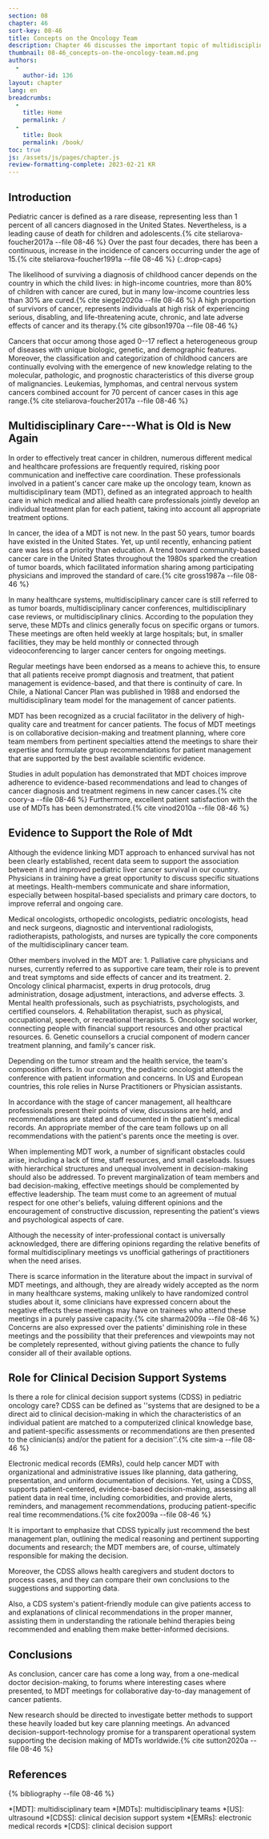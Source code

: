 ```yaml
---
section: 08
chapter: 46
sort-key: 08-46
title: Concepts on the Oncology Team
description: Chapter 46 discusses the important topic of multidisciplinary care around pediatric and adolescent, young adult oncology.
thumbnail: 08-46_concepts-on-the-oncology-team.md.png
authors:
  -
    author-id: 136
layout: chapter
lang: en
breadcrumbs:
  - 
    title: Home
    permalink: /
  - 
    title: Book
    permalink: /book/
toc: true
js: /assets/js/pages/chapter.js
review-formatting-complete: 2023-02-21 KR
---
```


## Introduction

Pediatric cancer is defined as a rare disease, representing less than 1 percent of all cancers diagnosed in the United States. Nevertheless, is a leading cause of death for children and adolescents.{% cite steliarova-foucher2017a --file 08-46 %} Over the past four decades, there has been a continuous, increase in the incidence of cancers occurring under the age of 15.{% cite steliarova-foucher1991a --file 08-46 %}
{:.drop-caps}

The likelihood of surviving a diagnosis of childhood cancer depends on the country in which the child lives: in high-income countries, more than 80% of children with cancer are cured, but in many low-income countries less than 30% are cured.{% cite siegel2020a --file 08-46 %} A high proportion of survivors of cancer, represents individuals at high risk of experiencing serious, disabling, and life-threatening acute, chronic, and late adverse effects of cancer and its therapy.{% cite gibson1970a --file 08-46 %}

Cancers that occur among those aged 0--17 reflect a heterogeneous group of diseases with unique biologic, genetic, and demographic features. Moreover, the classification and categorization of childhood cancers are continually evolving with the emergence of new knowledge relating to the molecular, pathologic, and prognostic characteristics of this diverse group of malignancies. Leukemias, lymphomas, and central nervous system cancers combined account for 70 percent of cancer cases in this age range.{% cite steliarova-foucher2017a --file 08-46 %}

## Multidisciplinary Care---What is Old is New Again

In order to effectively treat cancer in children, numerous different medical and healthcare professions are frequently required, risking poor communication and ineffective care coordination. These professionals involved in a patient\'s cancer care make up the oncology team, known as multidisciplinary team (MDT), defined as an integrated approach to health care in which medical and allied health care professionals jointly develop an individual treatment plan for each patient, taking into account all appropriate treatment options.

In cancer, the idea of a MDT is not new. In the past 50 years, tumor boards have existed in the United States. Yet, up until recently, enhancing patient care was less of a priority than education. A trend toward community-based cancer care in the United States throughout the 1980s sparked the creation of tumor boards, which facilitated information sharing among participating physicians and improved the standard of care.{% cite gross1987a --file 08-46 %}

In many healthcare systems, multidisciplinary cancer care is still referred to as tumor boards, multidisciplinary cancer conferences, multidisciplinary case reviews, or multidisciplinary clinics. According to the population they serve, these MDTs and clinics generally focus on specific organs or tumors. These meetings are often held weekly at large hospitals; but, in smaller facilities, they may be held monthly or connected through videoconferencing to larger cancer centers for ongoing meetings.

Regular meetings have been endorsed as a means to achieve this, to ensure that all patients receive prompt diagnosis and treatment, that patient management is evidence-based, and that there is continuity of care. In Chile, a National Cancer Plan was published in 1988 and endorsed the multidisciplinary team model for the management of cancer patients.

MDT has been recognized as a crucial facilitator in the delivery of high-quality care and treatment for cancer patients. The focus of MDT meetings is on collaborative decision-making and treatment planning, where core team members from pertinent specialties attend the meetings to share their expertise and formulate group recommendations for patient management that are supported by the best available scientific evidence.

Studies in adult population has demonstrated that MDT choices improve adherence to evidence-based recommendations and lead to changes of cancer diagnosis and treatment regimens in new cancer cases.{% cite coory-a --file 08-46 %} Furthermore, excellent patient satisfaction with the use of MDTs has been demonstrated.{% cite vinod2010a --file 08-46 %}

## Evidence to Support the Role of Mdt

Although the evidence linking MDT approach to enhanced survival has not been clearly established, recent data seem to support the association between it and improved pediatric liver cancer survival in our country. Physicians in training have a great opportunity to discuss specific situations at meetings. Health-members communicate and share information, especially between hospital-based specialists and primary care doctors, to improve referral and ongoing care.

Medical oncologists, orthopedic oncologists, pediatric oncologists, head and neck surgeons, diagnostic and interventional radiologists, radiotherapists, pathologists, and nurses are typically the core components of the multidisciplinary cancer team.

Other members involved in the MDT are: 1. Palliative care physicians and nurses, currently referred to as supportive care team, their role is to prevent and treat symptoms and side effects of cancer and its treatment. 2. Oncology clinical pharmacist, experts in drug protocols, drug administration, dosage adjustment, interactions, and adverse effects. 3. Mental health professionals, such as psychiatrists, psychologists, and certified counselors. 4. Rehabilitation therapist, such as physical, occupational, speech, or recreational therapists. 5. Oncology social worker, connecting people with financial support resources and other practical resources. 6. Genetic counsellors a crucial component of modern cancer treatment planning, and family\'s cancer risk.

Depending on the tumor stream and the health service, the team\'s composition differs. In our country, the pediatric oncologist attends the conference with patient information and concerns. In US and European countries, this role relies in Nurse Practitioners or Physician assistants.

In accordance with the stage of cancer management, all healthcare professionals present their points of view, discussions are held, and recommendations are stated and documented in the patient\'s medical records. An appropriate member of the care team follows up on all recommendations with the patient\'s parents once the meeting is over.

When implementing MDT work, a number of significant obstacles could arise, including a lack of time, staff resources, and small caseloads. Issues with hierarchical structures and unequal involvement in decision-making should also be addressed. To prevent marginalization of team members and bad decision-making, effective meetings should be complemented by effective leadership. The team must come to an agreement of mutual respect for one other\'s beliefs, valuing different opinions and the encouragement of constructive discussion, representing the patient\'s views and psychological aspects of care.

Although the necessity of inter-professional contact is universally acknowledged, there are differing opinions regarding the relative benefits of formal multidisciplinary meetings vs unofficial gatherings of practitioners when the need arises.

There is scarce information in the literature about the impact in survival of MDT meetings, and although, they are already widely accepted as the norm in many healthcare systems, making unlikely to have randomized control studies about it, some clinicians have expressed concern about the negative effects these meetings may have on trainees who attend these meetings in a purely passive capacity.{% cite sharma2009a --file 08-46 %} Concerns are also expressed over the patients\' diminishing role in these meetings and the possibility that their preferences and viewpoints may not be completely represented, without giving patients the chance to fully consider all of their available options.

## Role for Clinical Decision Support Systems

Is there a role for clinical decision support systems (CDSS) in pediatric oncology care? CDSS can be defined as ''systems that are designed to be a direct aid to clinical decision-making in which the characteristics of an individual patient are matched to a computerized clinical knowledge base, and patient-specific assessments or recommendations are then presented to the clinician(s) and/or the patient for a decision''.{% cite sim-a --file 08-46 %}

Electronic medical records (EMRs), could help cancer MDT with organizational and administrative issues like planning, data gathering, presentation, and uniform documentation of decisions. Yet, using a CDSS, supports patient-centered, evidence-based decision-making, assessing all patient data in real time, including comorbidities, and provide alerts, reminders, and management recommendations, producing patient-specific real time recommendations.{% cite fox2009a --file 08-46 %}

It is important to emphasize that CDSS typically just recommend the best management plan, outlining the medical reasoning and pertinent supporting documents and research; the MDT members are, of course, ultimately responsible for making the decision.

Moreover, the CDSS allows health caregivers and student doctors to process cases, and they can compare their own conclusions to the suggestions and supporting data.

Also, a CDS system\'s patient-friendly module can give patients access to and explanations of clinical recommendations in the proper manner, assisting them in understanding the rationale behind therapies being recommended and enabling them make better-informed decisions.

## Conclusions

As conclusion, cancer care has come a long way, from a one-medical doctor decision-making, to forums where interesting cases where presented, to MDT meetings for collaborative day-to-day management of cancer patients.

New research should be directed to investigate better methods to support these heavily loaded but key care planning meetings. An advanced decision-support-technology promise for a transparent operational system supporting the decision making of MDTs worldwide.{% cite sutton2020a --file 08-46 %}


## References

{% bibliography --file 08-46 %}

*[MDT]: multidisciplinary team
*[MDTs]: multidisciplinary teams
*[US]: ultrasound
*[CDSS]: clinical decision support system
*[EMRs]: electronic medical records
*[CDS]: clinical decision support
